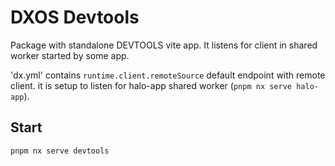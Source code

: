 # DXOS Devtools

Package with standalone DEVTOOLS vite app. 
It listens for client in shared worker started by some app. 

'dx.yml' contains `runtime.client.remoteSource` default endpoint with remote client. 
it is setup to listen for halo-app shared worker (`pnpm nx serve halo-app`).


## Start
`pnpm nx serve devtools`
